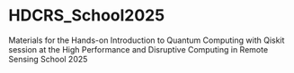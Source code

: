 # HDCRS_School2025
Materials for the Hands-on Introduction to Quantum Computing with Qiskit session at the High Performance and Disruptive Computing in Remote Sensing School 2025
